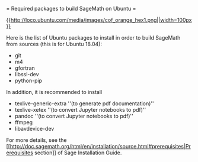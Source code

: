 = Required packages to build SageMath on Ubuntu =

{{http://loco.ubuntu.com/media/images/cof_orange_hex1.png||width=100px}}

Here is the list of Ubuntu packages to install in order to build SageMath from sources (this is for Ubuntu 18.04):
 * git
 * m4
 * gfortran
 * libssl-dev
 * python-pip

In addition, it is recommended to install
 * texlive-generic-extra ''(to generate pdf documentation)''
 * texlive-xetex   ''(to convert Jupyter notebooks to pdf)''
 * pandoc   ''(to convert Jupyter notebooks to pdf)''
 * ffmpeg
 * libavdevice-dev


For more details, see the  [[http://doc.sagemath.org/html/en/installation/source.html#prerequisites|Prerequisites section]] of Sage Installation Guide.
